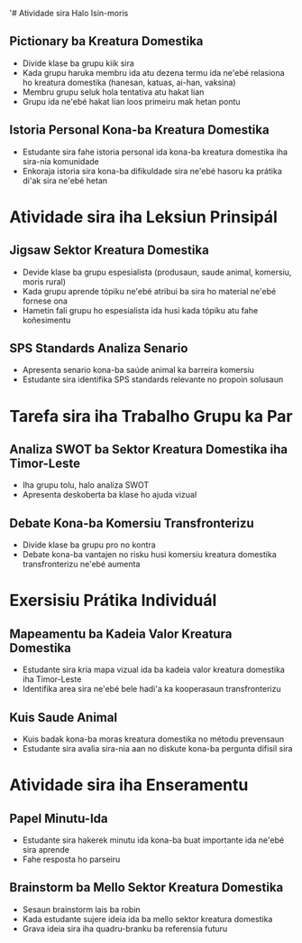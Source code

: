 '# Atividade sira Halo Isin-moris 

## Pictionary ba Kreatura Domestika
- Divide klase ba grupu kiik sira
- Kada grupu haruka membru ida atu dezena termu ida ne'ebé relasiona ho kreatura domestika (hanesan, katuas, ai-han, vaksina)
- Membru grupu seluk hola tentativa atu hakat lian
- Grupu ida ne'ebé hakat lian loos primeiru mak hetan pontu

## Istoria Personal Kona-ba Kreatura Domestika
- Estudante sira fahe istoria personal ida kona-ba kreatura domestika iha sira-nia komunidade
- Enkoraja istoria sira kona-ba difikuldade sira ne'ebé hasoru ka prátika di'ak sira ne'ebé hetan

# Atividade sira iha Leksiun Prinsipál 

## Jigsaw Sektor Kreatura Domestika
- Devide klase ba grupu espesialista (produsaun, saude animal, komersiu, moris rural)
- Kada grupu aprende tópiku ne'ebé atribui ba sira ho material ne'ebé fornese ona
- Hametin fali grupu ho espesialista ida husi kada tópiku atu fahe koñesimentu

## SPS Standards Analiza Senario
- Apresenta senario kona-ba saúde animal ka barreira komersiu
- Estudante sira identifika SPS standards relevante no propoin solusaun

# Tarefa sira iha Trabalho Grupu ka Par 

## Analiza SWOT ba Sektor Kreatura Domestika iha Timor-Leste
- Iha grupu tolu, halo analiza SWOT
- Apresenta deskoberta ba klase ho ajuda vizual

## Debate Kona-ba Komersiu Transfronterizu
- Divide klase ba grupu pro no kontra
- Debate kona-ba vantajen no risku husi komersiu kreatura domestika transfronterizu ne'ebé aumenta

# Exersisiu Prátika Individuál 

## Mapeamentu ba Kadeia Valor Kreatura Domestika
- Estudante sira kria mapa vizual ida ba kadeia valor kreatura domestika iha Timor-Leste
- Identifika area sira ne'ebé bele hadi'a ka kooperasaun transfronterizu

## Kuis Saude Animal
- Kuis badak kona-ba moras kreatura domestika no métodu prevensaun
- Estudante sira avalia sira-nia aan no diskute kona-ba pergunta difisil sira 

# Atividade sira iha Enseramentu 

## Papel Minutu-Ida
- Estudante sira hakerek minutu ida kona-ba buat importante ida ne'ebé sira aprende
- Fahe resposta ho parseiru 

## Brainstorm ba Mello Sektor Kreatura Domestika
- Sesaun brainstorm lais ba robin
- Kada estudante sujere ideia ida ba mello sektor kreatura domestika
- Grava ideia sira iha quadru-branku ba referensia futuru
